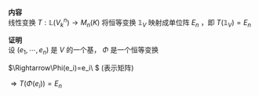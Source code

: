 **内容**  
线性变换 $T:\mathbb{L}(V^n_k)\rightarrow M_n(K)$ 将恒等变换 $\mathbb1_V$ 映射成单位阵 $E_n$ ，即  $T(\mathbb1_V)=E_n$   
  
**证明**  
设 $(e_1,\cdots,e_n)$ 是 $V$ 的一个基， $\Phi$ 是一个恒等变换  
  
 $\Rightarrow\Phi(e_i)=e_i\ $ (表示矩阵)   
  
 $\Rightarrow T(\Phi(e_i))=E_n$   
  
